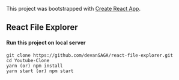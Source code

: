 This project was bootstrapped with [Create React App](https://github.com/facebook/create-react-app).

## React File Explorer


#### Run this project on local server

```
git clone https://github.com/devanSAGA/react-file-explorer.git
cd Youtube-Clone
yarn (or) npm install
yarn start (or) npm start
```

